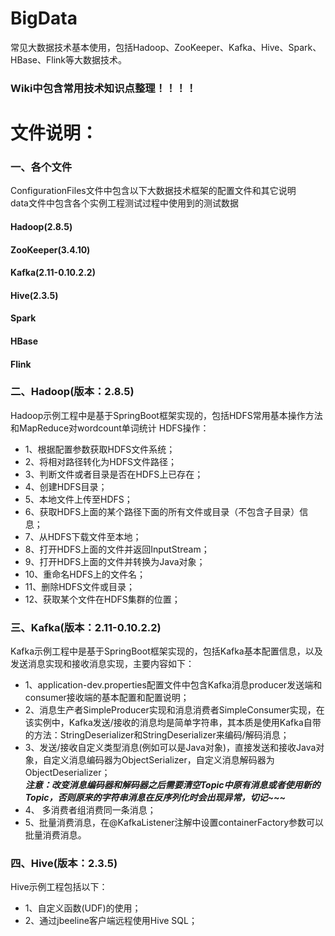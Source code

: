 # BigData
常见大数据技术基本使用，包括Hadoop、ZooKeeper、Kafka、Hive、Spark、HBase、Flink等大数据技术。

### Wiki中包含常用技术知识点整理！！！！

# 文件说明：
### 一、各个文件
  ConfigurationFiles文件中包含以下大数据技术框架的配置文件和其它说明\
  data文件中包含各个实例工程测试过程中使用到的测试数据
  #### Hadoop(2.8.5)
  #### ZooKeeper(3.4.10)
  #### Kafka(2.11-0.10.2.2)
  #### Hive(2.3.5)
  #### Spark
  #### HBase
  #### Flink

### 二、Hadoop(版本：2.8.5)
  Hadoop示例工程中是基于SpringBoot框架实现的，包括HDFS常用基本操作方法和MapReduce对wordcount单词统计
  HDFS操作：
  * 1、根据配置参数获取HDFS文件系统；
  * 2、将相对路径转化为HDFS文件路径；
  * 3、判断文件或者目录是否在HDFS上已存在；
  * 4、创建HDFS目录；
  * 5、本地文件上传至HDFS；
  * 6、获取HDFS上面的某个路径下面的所有文件或目录（不包含子目录）信息；
  * 7、从HDFS下载文件至本地；
  * 8、打开HDFS上面的文件并返回InputStream；
  * 9、打开HDFS上面的文件并转换为Java对象；
  * 10、重命名HDFS上的文件名；
  * 11、删除HDFS文件或目录；
  * 12、获取某个文件在HDFS集群的位置；

### 三、Kafka(版本：2.11-0.10.2.2)
  Kafka示例工程中是基于SpringBoot框架实现的，包括Kafka基本配置信息，以及发送消息实现和接收消息实现，主要内容如下：
  * 1、application-dev.properties配置文件中包含Kafka消息producer发送端和consumer接收端的基本配置和配置说明；
  * 2、消息生产者SimpleProducer实现和消息消费者SimpleConsumer实现，在该实例中，Kafka发送/接收的消息均是简单字符串，其本质是使用Kafka自带的方法：StringDeserializer和StringDeserializer来编码/解码消息；
  * 3、发送/接收自定义类型消息(例如可以是Java对象)，直接发送和接收Java对象，自定义消息编码器为ObjectSerializer，自定义消息解码器为ObjectDeserializer；\
  ***注意：改变消息编码器和解码器之后需要清空Topic中原有消息或者使用新的Topic，否则原来的字符串消息在反序列化时会出现异常，切记~~~***
  * 4、 多消费者组消费同一条消息；
  * 5、批量消费消息，在@KafkaListener注解中设置containerFactory参数可以批量消费消息。

### 四、Hive(版本：2.3.5)
  Hive示例工程包括以下：
  * 1、自定义函数(UDF)的使用；
  * 2、通过jbeeline客户端远程使用Hive SQL；
 
